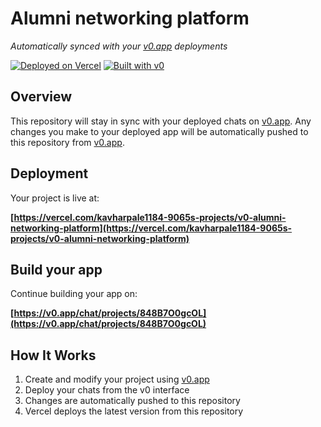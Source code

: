 # Alumni networking platform

*Automatically synced with your [v0.app](https://v0.app) deployments*

[![Deployed on Vercel](https://img.shields.io/badge/Deployed%20on-Vercel-black?style=for-the-badge&logo=vercel)](https://vercel.com/kavharpale1184-9065s-projects/v0-alumni-networking-platform)
[![Built with v0](https://img.shields.io/badge/Built%20with-v0.app-black?style=for-the-badge)](https://v0.app/chat/projects/848B7O0gcOL)

## Overview

This repository will stay in sync with your deployed chats on [v0.app](https://v0.app).
Any changes you make to your deployed app will be automatically pushed to this repository from [v0.app](https://v0.app).

## Deployment

Your project is live at:

**[https://vercel.com/kavharpale1184-9065s-projects/v0-alumni-networking-platform](https://vercel.com/kavharpale1184-9065s-projects/v0-alumni-networking-platform)**

## Build your app

Continue building your app on:

**[https://v0.app/chat/projects/848B7O0gcOL](https://v0.app/chat/projects/848B7O0gcOL)**

## How It Works

1. Create and modify your project using [v0.app](https://v0.app)
2. Deploy your chats from the v0 interface
3. Changes are automatically pushed to this repository
4. Vercel deploys the latest version from this repository
